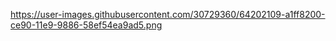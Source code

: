 https://user-images.githubusercontent.com/30729360/64202109-a1ff8200-ce90-11e9-9886-58ef54ea9ad5.png

